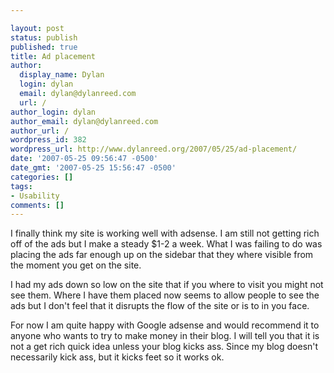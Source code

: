 ```yaml
---

layout: post
status: publish
published: true
title: Ad placement
author:
  display_name: Dylan
  login: dylan
  email: dylan@dylanreed.com
  url: /
author_login: dylan
author_email: dylan@dylanreed.com
author_url: /
wordpress_id: 382
wordpress_url: http://www.dylanreed.org/2007/05/25/ad-placement/
date: '2007-05-25 09:56:47 -0500'
date_gmt: '2007-05-25 15:56:47 -0500'
categories: []
tags:
- Usability
comments: []
---
```


I finally think my site is working well with adsense. I am still not getting rich off of the ads but I make a steady $1-2 a week. What I was failing to do was placing the ads far enough up on the sidebar that they where visible from the moment you get on the site.

I had my ads down so low on the site that if you where to visit you might not see them. Where I have them placed now seems to allow people to see the ads but I don't feel that it disrupts the flow of the site or is to in you face.

For now I am quite happy with Google adsense and would recommend it to anyone who wants to try to make money in their blog. I will tell you that it is not a get rich quick idea unless your blog kicks ass. Since my blog doesn't necessarily kick ass, but it kicks feet so it works ok.
